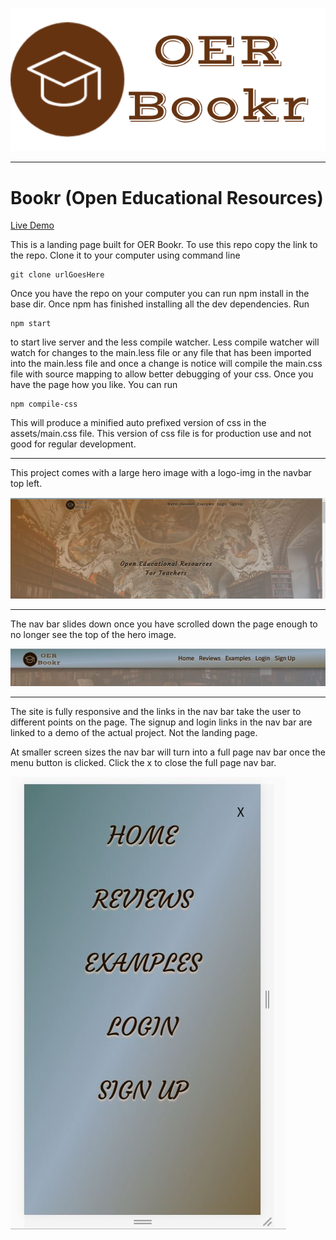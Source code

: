 ![alt text](https://github.com/oer-bookr/ui-jeremiah-tenbrink/blob/master/images/oer%20bookr%20logo%20@color-brown.png "Bookr Logo")

---

# Bookr (Open Educational Resources) 

[Live Demo](https://gracious-goldstine-d76cfe.netlify.com/)


This is a landing page built for OER Bookr. To use this repo copy the link to the repo. Clone it to your computer using command line 
``` 
git clone urlGoesHere
```
Once you have the repo on your computer you can run npm install in the base dir. Once npm has finished installing all the dev dependencies.
Run 
```
npm start
``` 
to start live server and the less compile watcher. Less compile watcher will watch for changes to the main.less file or any file that has been
imported into the main.less file and once a change is notice will compile the main.css file with source mapping to allow better 
debugging of your css. Once you have the page how you like. You can run
```
npm compile-css 
```
This will produce a minified auto prefixed version of css in the assets/main.css file. This version of css file is for production use and 
not good for regular development. 

---

This project comes with a large hero image with a logo-img in the navbar top left. 

![alt text](https://github.com/oer-bookr/ui-jeremiah-tenbrink/blob/master/images/Hero.JPG "Hero Image")

---
The nav bar slides down once you have scrolled down the page enough to no longer see the top of the hero image. 

![alt text](https://github.com/oer-bookr/ui-jeremiah-tenbrink/blob/master/images/Navbar.JPG "Nav bar")

---
The site is fully responsive and the links in the nav bar take the user to different points on the page. The signup and login links in the nav
bar are linked to a demo of the actual project. Not the landing page. 

At smaller screen sizes the nav bar will turn into a full page nav bar once the menu button is clicked. Click the x to close the 
full page nav bar. 

![alt text](https://github.com/oer-bookr/ui-jeremiah-tenbrink/blob/master/images/FullPageNavBar.JPG "Nav bar")
